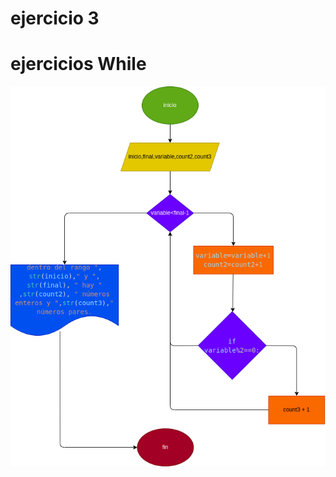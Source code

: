 # ejercicio 3

# ejercicios While

![ejerciciowhile3.png](ejerciciowhile3.png "diagrama de flujo de el ejercicio 3 del taller while")